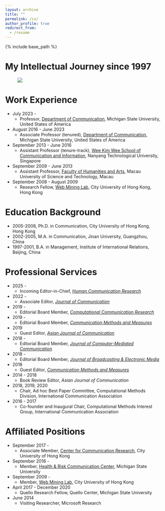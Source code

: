 ```yaml
---
layout: archive
title: ""
permalink: /cv/
author_profile: true
redirect_from:
  - /resume
---
```

{% include base_path %}

My Intellectual Journey since 1997
=====
<figure>
  <img src="/assets/images/intellectual journey.png">
</figure>

Work Experience
======
* July 2023 -
  * Professor, [Department of Communication](https://comartsci.msu.edu/departments/communication), Michigan State University, United States of America
* August 2016 - June 2023
  * Associate Professor (tenured), [Department of Communication](https://comartsci.msu.edu/departments/communication), Michigan State University, United States of America
* September 2013 - June 2016
  * Assistant Professor (tenure-track), [Wee Kim Wee School of Communication and Information](https://www.ntu.edu.sg/wkwsci), Nanyang Technological University, Singapore
* September 2009 - June 2013
  * Assistant Professor, [Faculty of Humanities and Arts](https://www.must.edu.mo/fa), Macau University of Science and Technology, Macau
* September 2008 - August 2009
  * Research Fellow, [Web Mining Lab](http://weblab.com.cityu.edu.hk/), City University of Hong Kong, Hong Kong

Education Background
======
* 2005-2008, Ph.D. in Communication, City University of Hong Kong, Hong Kong
* 2002-2005, M.A. in Communication, Jinan University, Guangzhou, China
* 1997-2001, B.A. in Management, Institute of International Relations, Beijing, China

Professional Services
=====
* 2025 -
  * Incoming Editor-in-Chief, *[Human Communication Research](https://academic.oup.com/hcr)* 
* 2022 - 
  * Associate Editor, *[Journal of Communication](https://academic.oup.com/joc/pages/Editorial_Board)*
* 2019 - 
  * Editorial Board Member, *[Computational Communication Research](https://computationalcommunication.org/ccr/about/editorialTeam)*
* 2019 - 
  * Editorial Board Member, *[Communication Methods and Measures](https://www.tandfonline.com/action/journalInformation?show=editorialBoard&journalCode=hcms20)*
* 2019
  * Guest Editor, *[Asian Journal of Communication](https://www.tandfonline.com/toc/rajc20/29/3)* 
* 2018 - 
  * Editorial Board Member, *[Journal of Computer-Mediated Communication](https://academic.oup.com/jcmc/pages/Editorial_Board)*
* 2018 - 
  * Editorial Board Member, *[Journal of Broadcasting & Electronic Media](https://www.tandfonline.com/action/journalInformation?show=editorialBoard&journalCode=hbem20)*
* 2018
  * Guest Editor, *[Communication Methods and Measures](https://www.tandfonline.com/toc/hcms20/12/2-3)* 
* 2014 - 2018
  * Book Review Editor, *Asian Journal of Communication*
* 2018, 2019, 2020
  * Chair, Ad hoc Best Paper Committee, Computational Methods Division, International Communication Association
* 2016 - 2017
  * Co-founder and Inaugural Chair, Computational Methods Interest Group, International Communication Association

Affiliated Positions
=====
* September 2017 - 	
  * Associate Member, [Center for Communication Research](https://ccr.cityu.edu.hk/), City University of Hong Kong
* September 2016 - 	
  * Member, [Health & Risk Communication Center](https://hrcc.cas.msu.edu/), Michigan State University
* September 2009 - 	
  * Member, [Web Mining Lab](http://weblab.com.cityu.edu.hk/), City University of Hong Kong
* April 2017 - December 2020	
  * Quello Research Fellow, Quello Center, Michigan State University
* June 2014	
  * Visiting Researcher, Microsoft Research

